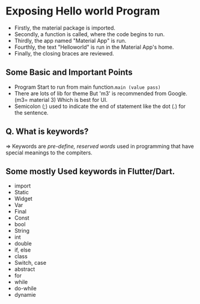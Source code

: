 # Exposing Hello world Program
- Firstly, the material package is imported.
- Secondly, a function is called, where the code begins to run.
- Thirdly, the app named "Material App" is run.
- Fourthly, the text "Helloworld" is run in the Material App's home. 
- Finally, the closing braces are reviewed.

## Some Basic and Important Points
- Program Start to run from main function.`main (value pass)`
- There are lots of lib for theme But 'm3' is recommended from Google. (m3= material 3) Which is best for UI.
- Semicolon (;) used to indicate the end of statement like the dot (.) for the sentence.

 ## Q. What is keywords?
⇒ Keywords are _pre-define, reserved words_ used in programming that have special meanings to the compiters.

## Some mostly Used keywords in Flutter/Dart.
- import
- Static
- Widget
- Var
- Final
- Const
- bool
- String
- int
- double
- if, else
- class
- Switch, case
- abstract
- for
- while
- do-while
- dynamie
